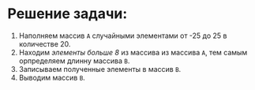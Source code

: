 # Решение задачи:
1. Наполняем  массив `А` случайными элементами от -25 до 25 в количестве 20.
2. Находим *элементы  больше 8* из массива из массива `A`, тем самым орпределяем длинну массива `B`.
3. Записываем полученные элементы в массив `B`.
3. Выводим массив `B`.